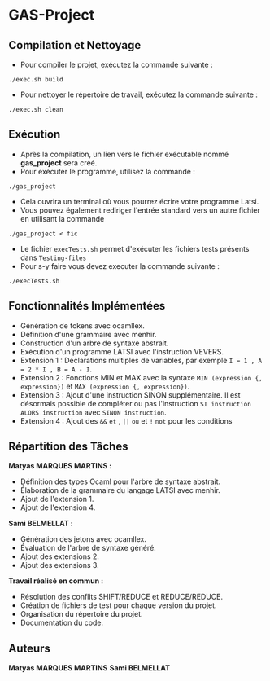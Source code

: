# GAS-Project

## Compilation et Nettoyage

- Pour compiler le projet, exécutez la commande suivante : 
```shell 
./exec.sh build
```
- Pour nettoyer le répertoire de travail, exécutez la commande suivante : 
```shell
./exec.sh clean
```
## Exécution

- Après la compilation, un lien vers le fichier exécutable nommé **gas_project** sera créé.
- Pour exécuter le programme, utilisez la commande : 
```shell
./gas_project
```
- Cela ouvrira un terminal où vous pourrez écrire votre programme Latsi.
- Vous pouvez également rediriger l'entrée standard vers un autre fichier en utilisant la commande 
```shell
./gas_project < fic
```
- Le fichier `execTests.sh` permet d'exécuter les fichiers tests présents dans `Testing-files`
- Pour s-y faire vous devez executer la commande suivante :
```shell
./execTests.sh
```

## Fonctionnalités Implémentées

- Génération de tokens avec ocamllex.
- Définition d'une grammaire avec menhir.
- Construction d'un arbre de syntaxe abstrait.
- Exécution d'un programme LATSI avec l'instruction VEVERS.
- Extension 1 : Déclarations multiples de variables, par exemple `I = 1 , A = 2 * I , B = A - I`.
- Extension 2 : Fonctions MIN et MAX avec la syntaxe `MIN (expression {, expression})` et `MAX (expression {, expression})`.
- Extension 3 : Ajout d'une instruction SINON supplémentaire. 
    Il est désormais possible de compléter ou pas l'instruction `SI instruction ALORS instruction` 
    avec `SINON instruction`.
- Extension 4 : Ajout des `&&` `et` , `||` `ou` et `!` `not` pour les conditions

## Répartition des Tâches

**Matyas MARQUES MARTINS :**
- Définition des types Ocaml pour l'arbre de syntaxe abstrait.
- Élaboration de la grammaire du langage LATSI avec menhir.
- Ajout de l'extension 1.
- Ajout de l'extension 4.

**Sami BELMELLAT :**
- Génération des jetons avec ocamllex.
- Évaluation de l'arbre de syntaxe généré.
- Ajout des extensions 2.
- Ajout des extensions 3.

**Travail réalisé en commun :**
- Résolution des conflits SHIFT/REDUCE et REDUCE/REDUCE.
- Création de fichiers de test pour chaque version du projet.
- Organisation du répertoire du projet.
- Documentation du code.

## Auteurs
**Matyas MARQUES MARTINS**
**Sami BELMELLAT**
